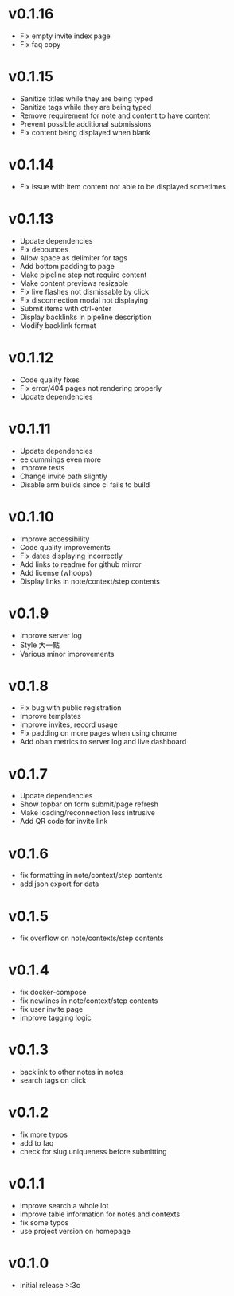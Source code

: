 # v0.1.16
- Fix empty invite index page
- Fix faq copy

# v0.1.15
- Sanitize titles while they are being typed
- Sanitize tags while they are being typed
- Remove requirement for note and content to have content
- Prevent possible additional submissions
- Fix content being displayed when blank

# v0.1.14
- Fix issue with item content not able to be displayed sometimes

# v0.1.13
- Update dependencies
- Fix debounces
- Allow space as delimiter for tags
- Add bottom padding to page
- Make pipeline step not require content
- Make content previews resizable
- Fix live flashes not dismissable by click
- Fix disconnection modal not displaying
- Submit items with ctrl-enter
- Display backlinks in pipeline description
- Modify backlink format

# v0.1.12
- Code quality fixes
- Fix error/404 pages not rendering properly
- Update dependencies

# v0.1.11
- Update dependencies
- ee cummings even more
- Improve tests
- Change invite path slightly
- Disable arm builds since ci fails to build

# v0.1.10
- Improve accessibility
- Code quality improvements
- Fix dates displaying incorrectly
- Add links to readme for github mirror
- Add license (whoops)
- Display links in note/context/step contents

# v0.1.9
- Improve server log
- Style 大一點
- Various minor improvements

# v0.1.8
- Fix bug with public registration
- Improve templates
- Improve invites, record usage
- Fix padding on more pages when using chrome
- Add oban metrics to server log and live dashboard

# v0.1.7
- Update dependencies
- Show topbar on form submit/page refresh
- Make loading/reconnection less intrusive
- Add QR code for invite link

# v0.1.6
- fix formatting in note/context/step contents
- add json export for data

# v0.1.5
- fix overflow on note/contexts/step contents

# v0.1.4
- fix docker-compose
- fix newlines in note/context/step contents
- fix user invite page
- improve tagging logic

# v0.1.3
- backlink to other notes in notes
- search tags on click

# v0.1.2
- fix more typos
- add to faq
- check for slug uniqueness before submitting

# v0.1.1
- improve search a whole lot
- improve table information for notes and contexts
- fix some typos
- use project version on homepage

# v0.1.0
- initial release >:3c
